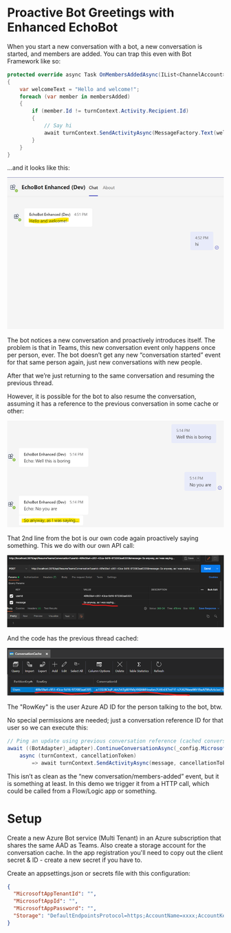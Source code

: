 # Proactive Bot Greetings with Enhanced EchoBot
When you start a new conversation with a bot, a new conversation is started, and members are added. You can trap this even with Bot Framework like so:

```C#
protected override async Task OnMembersAddedAsync(IList<ChannelAccount> membersAdded, ITurnContext<IConversationUpdateActivity> turnContext, CancellationToken cancellationToken)
{
    var welcomeText = "Hello and welcome!";
    foreach (var member in membersAdded)
    {
        if (member.Id != turnContext.Activity.Recipient.Id)
        {
            // Say hi
            await turnContext.SendActivityAsync(MessageFactory.Text(welcomeText, welcomeText), cancellationToken);
        }
    }
}
```

…and it looks like this:

![alt](imgs/image001.png)

The bot notices a new conversation and proactively introduces itself.
The problem is that in Teams, this new conversation event only happens once per person, ever. The bot doesn’t get any new “conversation started” event for that same person again, just new conversations with new people.

After that we’re just returning to the same conversation and resuming the previous thread.

However, it is possible for the bot to also resume the conversation, assuming it has a reference to the previous conversation in some cache or other:

![alt](imgs/image002.png)

That 2nd line from the bot is our own code again proactively saying something. This we do with our own API call:

![alt](imgs/image003.png)

And the code has the previous thread cached:

![alt](imgs/image004.png)

The "RowKey" is the user Azure AD ID for the person talking to the bot, btw. 

No special permissions are needed; just a conversation reference ID for that user so we can execute this:

```C#
// Ping an update using previous conversation reference (cached conversation ID)
await ((BotAdapter)_adapter).ContinueConversationAsync(_config.MicrosoftAppId, previousConversationReference,
    async (turnContext, cancellationToken)
        => await turnContext.SendActivityAsync(message, cancellationToken: cancellationToken), cancellationToken);
```

This isn’t as clean as the “new conversation/members-added” event, but it is something at least. In this demo we trigger it from a HTTP call, which could be called from a Flow/Logic app or something.

# Setup
Create a new Azure Bot service (Multi Tenant) in an Azure subscription that shares the same AAD as Teams. Also create a storage account for the conversation cache.
In the app registration you'll need to copy out the client secret & ID - create a new secret if you have to. 

Create an appsettings.json or secrets file with this configuration:

```json
{
  "MicrosoftAppTenantId": "",
  "MicrosoftAppId": "",
  "MicrosoftAppPassword": "",
  "Storage": "DefaultEndpointsProtocol=https;AccountName=xxxx;AccountKey=xxxxx;EndpointSuffix=core.windows.net"
}
```
